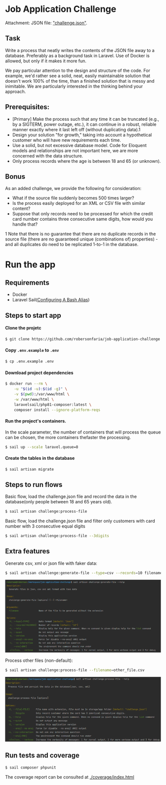 # Job Application Challenge
Attachment: JSON file: ["challenge.json"](storage/app/challenge.json).

## Task
Write a process that neatly writes the contents of the JSON file away to a database.
Preferably as a background task in Laravel. Use of Docker is allowed, but only if it makes it more fun.

We pay particular attention to the design and structure of the code. For example, we'd rather see a solid, neat, easily maintainable solution that doesn't work 100% of the time, than a finished solution that is messy and inimitable. We are particularly interested in the thinking behind your approach.

## Prerequisites:
- [Primary] Make the process such that any time it can be truncated (e.g., by a SIGTERM, power outage, etc.), it can continue in a robust, reliable manner exactly where it last left off (without duplicating data).1
- Design your solution "for growth," taking into account a hypothetical customer who will have new requirements each time.
- Use a solid, but not excessive database model. Code for Eloquent models and relationships are not important here, we are more concerned with the data structure.
- Only process records where the age is between 18 and 65 (or unknown).
  
## Bonus
  As an added challenge, we provide the following for consideration:
- What if the source file suddenly becomes 500 times larger?
- Is the process easily deployed for an XML or CSV file with similar content?
- Suppose that only records need to be processed for which the credit card number contains three consecutive same digits, how would you handle that?

1 Note that there is no guarantee that there are no duplicate records in the source file (there
  are no guaranteed unique (combinations of) properties) - and all duplicates do need to be
  replicated 1-to-1 in the database.

# Run the app

## Requirements

- Docker
- Laravel Sail([Configuring A Bash Alias](https://laravel.com/docs/8.x/sail#configuring-a-bash-alias))

## Steps to start app

#### Clone the projetc
```bash
$ git clone https://github.com/robersonfaria/job-application-challenge.git
```

#### Copy `.env.example` to `.env`
```bash
$ cp .env.example .env
```

#### Download project dependencies
```bash
$ docker run --rm \
    -u "$(id -u):$(id -g)" \
    -v $(pwd):/var/www/html \
    -w /var/www/html \
    laravelsail/php81-composer:latest \
    composer install --ignore-platform-reqs
```
#### Run the project's containers.

In the scale parameter, the number of containers that will process the queue can be chosen, the more containers thefaster the processing.

```bash
$ sail up --scale laravel.queue=8
```

#### Create the tables in the database
```bash
$ sail artisan migrate
```

## Steps to run flows

Basic flow, load the challenge.json file and record the data in the database(only people between 18 and 65 years old).
```bash
$ sail artisan challenge:process-file 
```

Basic flow, load the challenge.json file and filter only customers with card number with 3 consecutive equal digits
```bash
$ sail artisan challenge:process-file --3digits 
```

## Extra features

Generate csv, xml or json file with faker data:
```bash
$ sail artisan challenge:generate-file --type=csv --records=10 filename
```
![Help command to generate file](./docs/generate-file-help.png)

Process other files (non-default):
```bash
$ sail artisan challenge:process-file --filename=other_file.csv
```
![Help command to process file](./docs/process-file-help.png)

## Run tests and coverage
```bash
$ sail composer phpunit
```
The coverage report can be consulted at [./coverage/index.html](./coverage/index.html)
